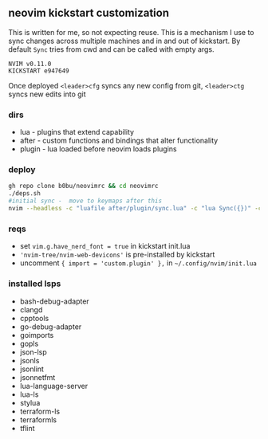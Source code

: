 ## neovim kickstart customization
This is written for me, so not expecting reuse. This is a mechanism I use to sync
changes across multiple machines and in and out of kickstart. By default `Sync` tries from cwd and can be called
with empty args.

```
NVIM v0.11.0
KICKSTART e947649
```

Once deployed 
`<leader>cfg` syncs any new config from git, `<leader>ctg` syncs new edits into git

### dirs
- lua - plugins that extend capability
- after - custom functions and bindings that alter functionality
- plugin - lua loaded before neovim loads plugins 

### deploy 
```bash
gh repo clone b0bu/neovimrc && cd neovimrc
./deps.sh
#initial sync -  move to keymaps after this
nvim --headless -c "luafile after/plugin/sync.lua" -c "lua Sync({})" -c "qa"
```
### reqs 
- set `vim.g.have_nerd_font = true` in kickstart init.lua
- `'nvim-tree/nvim-web-devicons'` is pre-installed by kickstart
- uncomment `{ import = 'custom.plugin' },` in `~/.config/nvim/init.lua`

### installed lsps
- bash-debug-adapter
- clangd
- cpptools
- go-debug-adapter
- goimports
- gopls
- json-lsp
- jsonls
- jsonlint
- jsonnetfmt
- lua-language-server
- lua-ls
- stylua
- terraform-ls
- terraformls
- tflint
